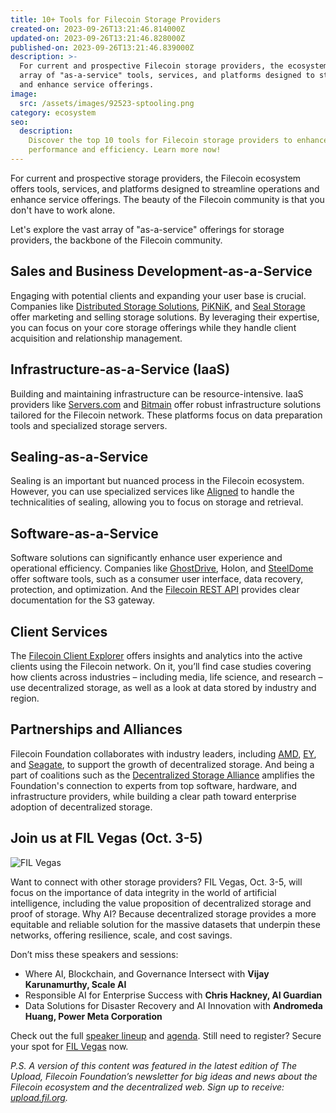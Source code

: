 ```yaml
---
title: 10+ Tools for Filecoin Storage Providers
created-on: 2023-09-26T13:21:46.814000Z
updated-on: 2023-09-26T13:21:46.828000Z
published-on: 2023-09-26T13:21:46.839000Z
description: >-
  For current and prospective Filecoin storage providers, the ecosystem offers an
  array of "as-a-service" tools, services, and platforms designed to streamline operations
  and enhance service offerings.
image:
  src: /assets/images/92523-sptooling.png
category: ecosystem
seo:
  description:
    Discover the top 10 tools for Filecoin storage providers to enhance
    performance and efficiency. Learn more now!
---
```


For current and prospective storage providers, the Filecoin ecosystem offers tools, services, and platforms designed to streamline operations and enhance service offerings. The beauty of the Filecoin community is that you don't have to work alone.

Let's explore the vast array of "as-a-service" offerings for storage providers, the backbone of the Filecoin community.

## Sales and Business Development-as-a-Service

Engaging with potential clients and expanding your user base is crucial. Companies like [Distributed Storage Solutions](https://distributedstorage.com/), [PiKNiK](https://www.piknik.cloud/), and [Seal Storage](https://www.sealstorage.io/) offer marketing and selling storage solutions. By leveraging their expertise, you can focus on your core storage offerings while they handle client acquisition and relationship management.

## Infrastructure-as-a-Service (IaaS)

Building and maintaining infrastructure can be resource-intensive. IaaS providers like [Servers.com](https://www.servers.com/) and [Bitmain](https://www.bitmain.com/about) offer robust infrastructure solutions tailored for the Filecoin network. These platforms focus on data preparation tools and specialized storage servers.

## Sealing-as-a-Service

Sealing is an important but nuanced process in the Filecoin ecosystem. However, you can use specialized services like [Aligned](https://aligned.co/) to handle the technicalities of sealing, allowing you to focus on storage and retrieval.

## Software-as-a-Service

Software solutions can significantly enhance user experience and operational efficiency. Companies like [GhostDrive](https://ghostdrive.com/), Holon, and [SteelDome](https://www.steeldomecyber.com/?doing_wp_cron=1695407596.3194169998168945312500) offer software tools, such as a consumer user interface, data recovery, protection, and optimization. And the [Filecoin REST API](https://filecoin-project.github.io/filecoin-http-api) provides clear documentation for the S3 gateway.

## Client Services

The [Filecoin Client Explorer](https://filecoin-explorer.com/) offers insights and analytics into the active clients using the Filecoin network. On it, you’ll find case studies covering how clients across industries – including media, life science, and research – use decentralized storage, as well as a look at data stored by industry and region.

## Partnerships and Alliances

Filecoin Foundation collaborates with industry leaders, including [AMD](https://www.amd.com/en/technologies/blockchain), [EY](https://blockchain.ey.com/), and [Seagate](https://www.seagate.com/products/storage/data-storage-systems/leasing/), to support the growth of decentralized storage. And being a part of coalitions such as the [Decentralized Storage Alliance](https://dsalliance.io/) amplifies the Foundation's connection to experts from top software, hardware, and infrastructure providers, while building a clear path toward enterprise adoption of decentralized storage.

## Join us at FIL Vegas (Oct. 3-5)

![FIL Vegas](/assets/images/fil-vegas-register-now.png)

Want to connect with other storage providers? FIL Vegas, Oct. 3-5, will focus on the importance of data integrity in the world of artificial intelligence, including the value proposition of decentralized storage and proof of storage. Why AI? Because decentralized storage provides a more equitable and reliable solution for the massive datasets that underpin these networks, offering resilience, scale, and cost savings.

Don’t miss these speakers and sessions:

- Where AI, Blockchain, and Governance Intersect with **Vijay Karunamurthy, Scale AI**
- Responsible AI for Enterprise Success with **Chris Hackney, AI Guardian**
- Data Solutions for Disaster Recovery and AI Innovation with **Andromeda Huang, Power Meta Corporation**

Check out the full [speaker lineup](https://fil-vegas.io/#speakers) and [agenda](https://fil-vegas.io/#agenda). Still need to register? Secure your spot for [FIL Vegas](https://fil-vegas.io/register/) now.

_P.S. A version of this content was featured in the latest edition of The Upload, Filecoin Foundation’s newsletter for big ideas and news about the Filecoin ecosystem and the decentralized web. Sign up to receive: [upload.fil.org](https://upload.fil.org)._
